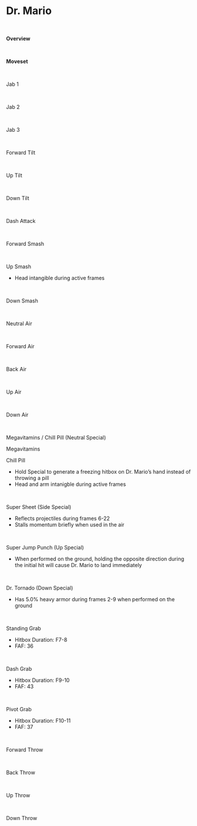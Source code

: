 # Dr. Mario
<br>

<!DOCTYPE html>
<meta name="viewport" content="width=device-width; initial-scale=1.0;">
<link rel="stylesheet" type="text/css" href="../../style.css">

<p class="center"><b>Overview</b></p>
<p class="info"></p>
<br>

<p class="center"><b>Moveset</b></p>
<br>
<p>Jab 1</p><div class="charTable"></div>
<br>
<p>Jab 2</p><div class="charTable"></div>
<br>
<p>Jab 3</p><div class="charTable"></div>
<br>
<p>Forward Tilt</p><div class="charTable"></div>
<br>
<p>Up Tilt</p><div class="charTable"></div>
<br>
<p>Down Tilt</p><div class="charTable"></div>
<br>
<p>Dash Attack</p><div class="charTable"></div>
<br>
<p>Forward Smash</p><div class="charTable"></div>
<br>
<p>Up Smash</p>
<ul>
  <li>Head intangible during active frames</li>
</ul>
<div class="charTable"></div>
<br>
<p>Down Smash</p><div class="charTable"></div>
<br>
<p>Neutral Air</p><div class="charTable"></div>
<br>
<p>Forward Air</p><div class="charTable"></div>
<br>
<p>Back Air</p><div class="charTable"></div>
<br>
<p>Up Air</p><div class="charTable"></div>
<br>
<p>Down Air</p><div class="charTable"></div>
<br>
<p>Megavitamins / Chill Pill (Neutral Special)</p>
<p class="info_header">Megavitamins</p>
<div class="charTable"></div>
<p class="info_header">Chill Pill</p>
<ul>
  <li>Hold Special to generate a freezing hitbox on Dr. Mario’s hand instead of throwing a pill</li>
  <li>Head and arm intanigble during active frames</li>
</ul>
<div class="charTable"></div>
<br>
<p>Super Sheet (Side Special)</p>
<ul>
  <li>Reflects projectiles during frames 6-22</li>
  <li>Stalls momentum briefly when used in the air</li>
</ul>
<div class="charTable"></div>
<br>
<p>Super Jump Punch (Up Special)</p>
<ul>
  <li>When performed on the ground, holding the opposite direction during the initial hit will cause Dr. Mario to land immediately</li>
</ul>
<div class="charTable"></div>
<br>
<p>Dr. Tornado (Down Special)</p>
<ul>
  <li>Has 5.0% heavy armor during frames 2-9 when performed on the ground</li>
</ul>
<div class="charTable"></div>
<br>
<p>Standing Grab</p>
<ul>
  <li>Hitbox Duration: F7-8</li>
  <li>FAF: 36</li>
</ul>
<br>
<p>Dash Grab</p>
<ul>
  <li>Hitbox Duration: F9-10</li>
  <li>FAF: 43</li>
</ul>
<br>
<p>Pivot Grab</p>
<ul>
  <li>Hitbox Duration: F10-11</li>
  <li>FAF: 37</li>
</ul>
<br>
<p>Forward Throw</p><div class="charTable"></div>
<br>
<p>Back Throw</p><div class="charTable"></div>
<br>
<p>Up Throw</p><div class="charTable"></div>
<br>
<p>Down Throw</p><div class="charTable"></div>

<script src="https://ajax.googleapis.com/ajax/libs/jquery/3.6.3/jquery.min.js"></script>
<script src="../../js/arrow.js"></script>
<script type="text/javascript" src="../../js/dataparser.js"></script>
<script type="text/javascript">
  importFile("./data/data_mariod.json");
</script>